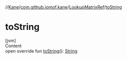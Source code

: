 //[Kane](../../index.md)/[com.github.jomof.kane](../index.md)/[LookupMatrixRef](index.md)/[toString](to-string.md)



# toString  
[jvm]  
Content  
open override fun [toString](to-string.md)(): [String](https://kotlinlang.org/api/latest/jvm/stdlib/kotlin/-string/index.html)  



